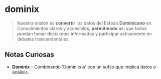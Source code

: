 # dominix

> Nuestra misión es **convertir** los datos del Estado **Dominicano** en Conocimientos claros y accesibles, **permitiendo** así que todos puedan tomar decisiones informadas y participar activamente en debates trascendentales.

## Notas Curiosas

- **Dominix** - Combinando 'Dominicus' con un sufijo que implica datos o análisis.
